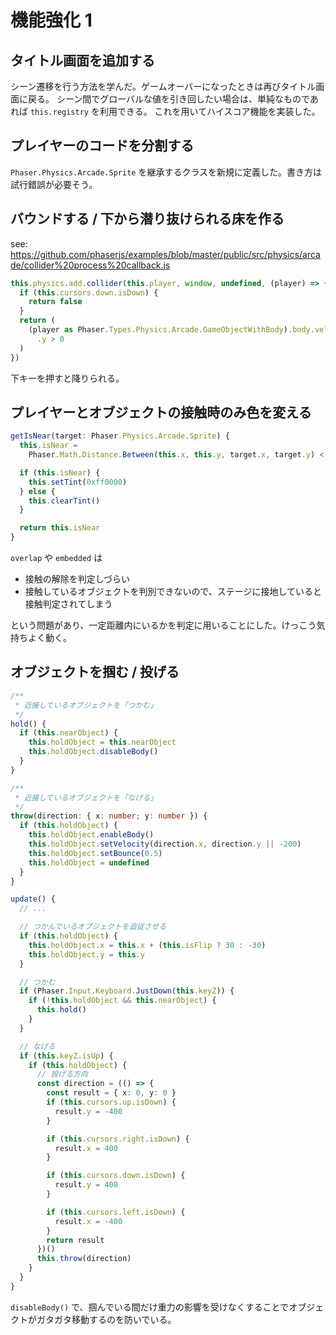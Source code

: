 # 機能強化 1

## タイトル画面を追加する

シーン遷移を行う方法を学んだ。ゲームオーバーになったときは再びタイトル画面に戻る。
シーン間でグローバルな値を引き回したい場合は、単純なものであれば `this.registry` を利用できる。
これを用いてハイスコア機能を実装した。

## プレイヤーのコードを分割する

`Phaser.Physics.Arcade.Sprite` を継承するクラスを新規に定義した。書き方は試行錯誤が必要そう。

## バウンドする / 下から潜り抜けられる床を作る

see: https://github.com/phaserjs/examples/blob/master/public/src/physics/arcade/collider%20process%20callback.js

```ts
this.physics.add.collider(this.player, window, undefined, (player) => {
  if (this.cursors.down.isDown) {
    return false
  }
  return (
    (player as Phaser.Types.Physics.Arcade.GameObjectWithBody).body.velocity
      .y > 0
  )
})
```

下キーを押すと降りられる。

## プレイヤーとオブジェクトの接触時のみ色を変える

```ts
getIsNear(target: Phaser.Physics.Arcade.Sprite) {
  this.isNear =
    Phaser.Math.Distance.Between(this.x, this.y, target.x, target.y) < 30

  if (this.isNear) {
    this.setTint(0xff0000)
  } else {
    this.clearTint()
  }

  return this.isNear
}
```

`overlap` や `embedded` は

- 接触の解除を判定しづらい
- 接触しているオブジェクトを判別できないので、ステージに接地していると接触判定されてしまう

という問題があり、一定距離内にいるかを判定に用いることにした。けっこう気持ちよく動く。

## オブジェクトを掴む / 投げる

```ts
/**
 * 近接しているオブジェクトを「つかむ」
 */
hold() {
  if (this.nearObject) {
    this.holdObject = this.nearObject
    this.holdObject.disableBody()
  }
}

/**
 * 近接しているオブジェクトを「なげる」
 */
throw(direction: { x: number; y: number }) {
  if (this.holdObject) {
    this.holdObject.enableBody()
    this.holdObject.setVelocity(direction.x, direction.y || -200)
    this.holdObject.setBounce(0.5)
    this.holdObject = undefined
  }
}
```

```ts
update() {
  // ...

  // つかんでいるオブジェクトを追従させる
  if (this.holdObject) {
    this.holdObject.x = this.x + (this.isFlip ? 30 : -30)
    this.holdObject.y = this.y
  }

  // つかむ
  if (Phaser.Input.Keyboard.JustDown(this.keyZ)) {
    if (!this.holdObject && this.nearObject) {
      this.hold()
    }
  }

  // なげる
  if (this.keyZ.isUp) {
    if (this.holdObject) {
      // 投げる方向
      const direction = (() => {
        const result = { x: 0, y: 0 }
        if (this.cursors.up.isDown) {
          result.y = -400
        }

        if (this.cursors.right.isDown) {
          result.x = 400
        }

        if (this.cursors.down.isDown) {
          result.y = 400
        }

        if (this.cursors.left.isDown) {
          result.x = -400
        }
        return result
      })()
      this.throw(direction)
    }
  }
}
```

`disableBody()` で、掴んでいる間だけ重力の影響を受けなくすることでオブジェクトがガタガタ移動するのを防いでいる。